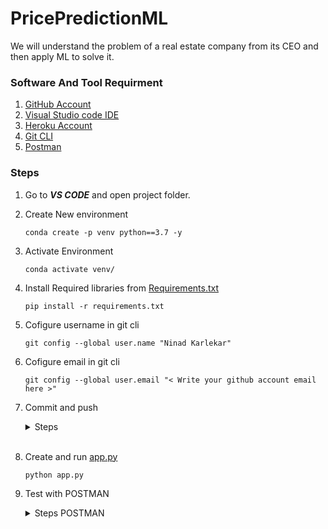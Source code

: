 # PricePredictionML
We will understand the problem of a real estate company from its CEO and then apply ML to solve it.

### Software And Tool Requirment

1. [GitHub Account](https://github.com/)
2. [Visual Studio code IDE](https://code.visualstudio.com/download)
3. [Heroku Account](https://www.heroku.com/)
4. [Git CLI](https://git-scm.com/book/en/v2/Getting-Started-The-Command-Line)
5. [Postman](https://www.postman.com/downloads/)


### Steps

1. Go to ***VS CODE*** and open project folder.

2. Create New environment

    ```
    conda create -p venv python==3.7 -y
    ``` 

3. Activate Environment
    ```
    conda activate venv/
    ```

4. Install Required libraries from [Requirements.txt](/requirements.txt)
    ```
    pip install -r requirements.txt
    ```

5. Cofigure username in git cli
    ```
    git config --global user.name "Ninad Karlekar"
    ```

6. Cofigure email in git cli
    ```
    git config --global user.email "< Write your github account email here >"
    ```

7. Commit and push

    <details>
    <summary>Steps</summary>
    <br>

    1. Add File
        1. Add a **single** file

            ``` 
            git add requirements.txt
            ```

        2. Add **all** files

            ```
            git add .
            ```

    2. To see **status**
        ```
        git status
        ```

    3. To **commit** with message
        ```
        git commit -m "Write message here"
        ```

    4. To **push** changes
        ```
        git push origin main
        ```

    </details>
    <br>

8. Create and run [app.py](/app.py)

    ```
    python app.py
    ```

9. Test with POSTMAN

    <details>
    <summary>Steps POSTMAN</summary>
    <br>

    1. Download and open [Postman](https://www.postman.com/downloads/)

    2. Change method from get to post

    3. Paste the following link
    ```
    http://127.0.0.1:5000/predict_api
    ```

    4. open dropdown and change to ***RAW*** and ***JSON***



    5. Paste following code and click on **send**

    ```json
    {
    "data": {
        "CRIM": 0.00632,
        "ZN":18.0,
        "INDUS":2.31,
        "CHAS":0.0,
        "NOX":0.538,
        "RM":6.575,
        "AGE":65.2,
        "DIS":4.0900,
        "RAD":1.0,
        "TAX":296,
        "PTRATIO":15.3,
        "B":396.90,
        "LSTAT":4.98
        }
    }
    ```

    6. The prediction value should be visible

    



